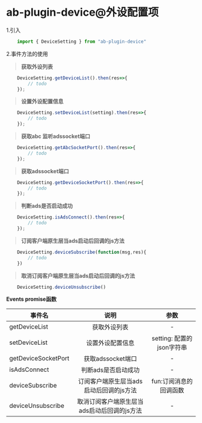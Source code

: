 # ab-plugin-device@外设配置项

1.引入

```js
    import { DeviceSetting } from "ab-plugin-device"
```

2.事件方法的使用

> **获取外设列表**

```js
    DeviceSetting.getDeviceList().then(res=>{
        // todo
    });
```

> **设置外设配置信息**

```js
    DeviceSetting.setDeviceList(setting).then(res=>{
        // todo
    });
```

> **获取abc 监听adssocket端口**

```js
    DeviceSetting.getAbcSocketPort().then(res=>{
        // todo
    });
```

> **获取adssocket端口**

```js
    DeviceSetting.getDeviceSocketPort().then(res=>{
        // todo
    });
```

> **判断ads是否启动成功**

```js
    DeviceSetting.isAdsConnect().then(res=>{
        // todo
    });
```

> **订阅客户端原生层当ads启动后回调的js方法**

```js
    DeviceSetting.deviceSubscribe(function(msg,res){
        // todo
    })
```
> **取消订阅客户端原生层当ads启动后回调的js方法**

```js
    DeviceSetting.deviceUnsubscribe()
```
**Events promise函数**

|事件名|说明|参数|
|-----|:----:|:----:|
|getDeviceList|获取外设列表|-|
|setDeviceList|设置外设配置信息|setting: 配置的json字符串|
|getDeviceSocketPort|获取adssocket端口|-|
|isAdsConnect|判断ads是否启动成功|-|
|deviceSubscribe|订阅客户端原生层当ads启动后回调的js方法|fun:订阅消息的回调函数|
|deviceUnsubscribe|取消订阅客户端原生层当ads启动后回调的js方法|-|
